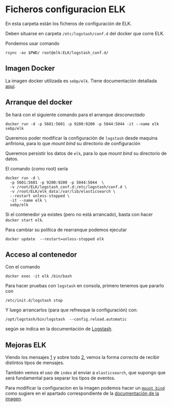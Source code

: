 # Ficheros configuracion ELK

En esta carpeta están los ficheros de configuración de
ELK.

Deben situarse en carpeta `/etc/logstash/conf.d` del docker que
corre ELK.

Pondemos usar comando

```
rsync -av $PWD/ root@elk:ELK/logstash_conf.d/
```

## Imagen Docker

La imagen docker utilizada es `sebp/elk`.
Tiene documentación detallada [aqui](https://elk-docker.readthedocs.io/).

## Arranque del docker

Se hará con el siguiente comando para el arranque *desconectado*

```
docker run -d -p 5601:5601 -p 9200:9200 -p 5044:5044 -it --name elk sebp/elk
```

Queremos poder modificar la configuración de `logstash` desde
maquina anfiriona, para lo que *mount bind* su directorio de configuración

Queremos persistir los datos de `elk`, para lo que *mount bind* su
directorio de datos.

El comando (como root) sería

```
docker run -d \
  -p 5601:5601 -p 9200:9200 -p 5044:5044  \
  -v /root/ELK/logstash_conf.d:/etc/logstash/conf.d \
  -v /root/ELK/elk_data:/var/lib/elasticsearch \
  --restart unless-stopped \
  -it --name elk \
  sebp/elk

```

Si el contenedor ya existes (pero no está arrancado),
basta con hacer `docker start elk`.

Para cambiar su política de rearranque podemos ejecutar

```
docker update  --restart=unless-stopped elk
```

## Acceso al contenedor

Con el comando

```
docker exec -it elk /bin/bash
```

Para hacer pruebas con `logstash` en consola, primero tenemos que pararlo con

```
/etc/init.d/logstash stop
```

Y luego arrancarlos (para que refresque la configuración) con:

```
/opt/logstash/bin/logstash  --config.reload.automatic
```

según se indica en la documentación de [Logstash][logDocu].

[logDocu]: https://www.elastic.co/guide/en/logstash/7.3/advanced-pipeline.html

## Mejoras ELK

Viendo los mensajes [1][1] y sobre todo [2][2],
vemos la forma *correcta* de recibir distintos tipos de mensajes.

También vemos el uso de `index` al enviar a `elasticsearch`, que
supongo que será fundamental para separar los tipos de eventos.

[1]: https://discuss.elastic.co/t/different-kinds-of-events-from-filebeat-to-logstash-assorting-and-parsing/140391
[2]: https://discuss.elastic.co/t/filter-multiple-different-file-beat-logs-in-logstash/76847/3

Para modificar la configuracíon en la imagen podemos hacer un
[`mount bind`](https://docs.docker.com/storage/bind-mounts/)
como sugiere en el apartado correspondiente de
la [documentación de la imagen](https://elk-docker.readthedocs.io/#tweaking-the-image).
